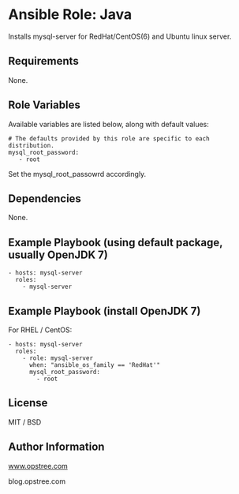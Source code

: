 # Ansible Role: Java

Installs mysql-server for RedHat/CentOS(6) and Ubuntu linux server.

## Requirements

None.

## Role Variables

Available variables are listed below, along with default values:

    # The defaults provided by this role are specific to each distribution.
    mysql_root_password:
       - root

Set the mysql_root_passowrd accordingly.


## Dependencies

None.

## Example Playbook (using default package, usually OpenJDK 7)

    - hosts: mysql-server
      roles:
        - mysql-server

## Example Playbook (install OpenJDK 7)

For RHEL / CentOS:

    - hosts: mysql-server
      roles:
        - role: mysql-server
          when: "ansible_os_family == 'RedHat'"
          mysql_root_password:
            - root

## License

MIT / BSD

## Author Information

www.opstree.com

blog.opstree.com
